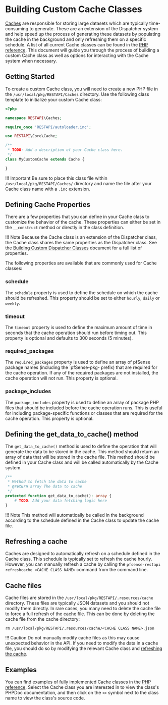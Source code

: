 # Building Custom Cache Classes

[Caches](https://pfrest.org/php-docs/classes/RESTAPI-Core-Cache.html) are responsible for storing large datasets which
are typically time-consuming to generate. These are an extension of the Dispatcher system and help speed up the process
of generating these datasets by populating the cache in the background and only refreshing them on a specific schedule.
A list of all current Cache classes can be found in the [PHP reference](https://pfrest.org/php-docs/namespaces/restapi-caches.html).
This document will guide you through the process of building a custom Cache class as well as options for interacting with
the Cache system when necessary.

## Getting Started

To create a custom Cache class, you will need to create a new PHP file in the `/usr/local/pkg/RESTAPI/Caches` directory.
Use the following class template to initialize your custom Cache class:

```php
<?php

namespace RESTAPI\Caches;

require_once 'RESTAPI/autoloader.inc';

use RESTAPI\Core\Cache;

/**
 * TODO: Add a description of your Cache class here.
 */
class MyCustomCache extends Cache {

}
```

!!! Important
    Be sure to place this class file within `/usr/local/pkg/RESTAPI/Caches/` directory and name the file after your
    Cache class name with a `.inc` extension.

## Defining Cache Properties

There are a few properties that you can define in your Cache class to customize the behavior of the cache. These properties
can either be set in the `__construct` method or directly in the class definition. 

!!! Note
    Because the Cache class is an extension of the Dispatcher class, the Cache class shares the same properties as the
    Dispatcher class. See the [Building Custom Dispatcher Classes](BUILDING_CUSTOM_DISPATCHER_CLASSES.md#defining-dispatcher-properties)
    document for a full list of properties.

The following properties are available that are commonly used for Cache classes:

### schedule

The `schedule` property is used to define the schedule on which the cache should be refreshed. This property should be
set to either `hourly`, `daily` or `weekly`.

### timeout

The `timeout` property is used to define the maximum amount of time in seconds that the cache operation should run before
timing out. This property is optional and defaults to 300 seconds (5 minutes).

### required_packages

The `required_packages` property is used to define an array of pfSense package names (including the `pfSense-pkg- prefix)
that are required for the cache operation. If any of the required packages are not installed, the cache operation will
not run. This property is optional.

### package_includes

The `package_includes` property is used to define an array of package PHP files that should be included before the cache
operation runs. This is useful for including package-specific functions or classes that are required for the cache operation.
This property is optional.

## Defining the get_data_to_cache() method

The `get_data_to_cache()` method is used to define the operation that will generate the data to be stored in the cache.
This method should return an array of data that will be stored in the cache file. This method should be defined in your
Cache class and will be called automatically by the Cache system.

```php
/**
 * Method to fetch the data to cache
 * @return array The data to cache
 */
protected function get_data_to_cache(): array {
    # TODO: Add your data fetching logic here
}
```

!!! Note
    This method will automatically be called in the background according to the schedule defined in the Cache class to
    update the cache file.

## Refreshing a cache

Caches are designed to automatically refresh on a schedule defined in the Cache class. This schedule is typically set to
refresh the cache hourly. However, you can manually refresh a cache by calling the `pfsense-restapi refreshcache <CACHE CLASS NAME>`
command from the command line.

## Cache files

Cache files are stored in the `/usr/local/pkg/RESTAPI/.resources/cache` directory. These files are typically JSON
datasets and you should not modify them directly. In rare cases, you many need to delete the cache file to force a
full refresh of the cache file. This can be done by deleting the cache file from the cache directory:

```shell
rm /usr/local/pkg/RESTAPI/.resources/cache/<CACHE CLASS NAME>.json
```

!!! Caution
    Do not manually modify cache files as this may cause unexpected behavior in the API. If you need to modify the data
    in a cache file, you should do so by modifying the relevant Cache class and [refreshing the cache](#refreshing-a-cache).

## Examples

You can find examples of fully implemented Cache classes in the [PHP reference](https://pfrest.org/php-docs/namespaces/restapi-caches.html).
Select the Cache class you are interested in to view the class's PHPDoc documentation, and then click on the
`<>` symbol next to the class name to view the class's source code.
